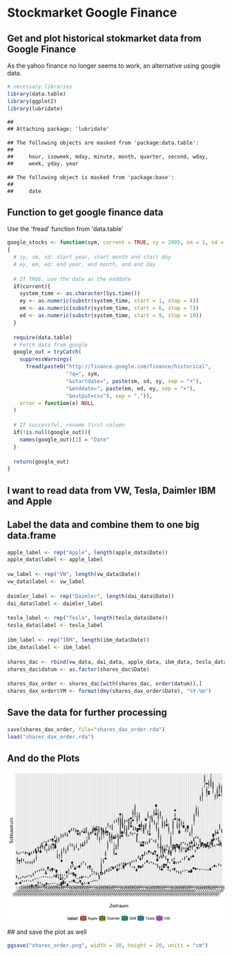 Stockmarket Google Finance
================

Get and plot historical stokmarket data from Google Finance
-----------------------------------------------------------

As the yahoo finance no longer seems to work, an alternative using google data.

``` r
# necessary libraries
library(data.table)
library(ggplot2)
library(lubridate)
```

    ## 
    ## Attaching package: 'lubridate'

    ## The following objects are masked from 'package:data.table':
    ## 
    ##     hour, isoweek, mday, minute, month, quarter, second, wday,
    ##     week, yday, year

    ## The following object is masked from 'package:base':
    ## 
    ##     date

Function to get google finance data
-----------------------------------

Use the 'fread' function from 'data.table'

``` r
google_stocks <- function(sym, current = TRUE, sy = 2005, sm = 1, sd = 1, ey, em, ed)
{
  # sy, sm, sd: start year, start month and start day
  # ey, em, ed: end year, end month, and end day
  
  # If TRUE, use the date as the enddate
  if(current){
    system_time <- as.character(Sys.time())
    ey <- as.numeric(substr(system_time, start = 1, stop = 4))
    em <- as.numeric(substr(system_time, start = 6, stop = 7))
    ed <- as.numeric(substr(system_time, start = 9, stop = 10))
  }
  
  require(data.table)
  # Fetch data from google
  google_out = tryCatch(
    suppressWarnings(
      fread(paste0("http://finance.google.com/finance/historical",
                   "?q=", sym,
                   "&startdate=", paste(sm, sd, sy, sep = "+"),
                   "&enddate=", paste(em, ed, ey, sep = "+"),
                   "&output=csv"), sep = ",")),
    error = function(e) NULL
  )
  
  # If successful, rename first column
  if(!is.null(google_out)){
    names(google_out)[1] = "Date"
  }
  
  return(google_out)
}
```

I want to read data from VW, Tesla, Daimler IBM and Apple
---------------------------------------------------------

Label the data and combine them to one big data.frame
-----------------------------------------------------

``` r
apple_label <- rep("Apple", length(apple_data$Date))
apple_data$label <- apple_label

vw_label <- rep("VW", length(vw_data$Date))
vw_data$label <- vw_label

daimler_label <- rep("Daimler", length(dai_data$Date))
dai_data$label <- daimler_label

tesla_label <- rep("Tesla", length(tesla_data$Date))
tesla_data$label <- tesla_label

ibm_label <- rep("IBM", length(ibm_data$Date))
ibm_data$label <- ibm_label

shares_dac <- rbind(vw_data, dai_data, apple_data, ibm_data, tesla_data)
shares_dac$datum <- as.factor(shares_dac$Date)

shares_dax_order <- shares_dac[with(shares_dac, order(datum)),]
shares_dax_order$YM <- format(dmy(shares_dax_order$Date), "%Y-%m")
```

Save the data for further processing
------------------------------------

``` r
save(shares_dax_order, file="shares_dax_order.rda")
load("shares_dax_order.rda")
```

And do the Plots
----------------

![](finance_google_files/figure-markdown_github-ascii_identifiers/stockmarket-1.png) \#\# and save the plot as well

``` r
ggsave("shares_order.png", width = 30, height = 20, units = "cm")
```
